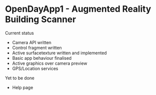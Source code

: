 # OpenDayApp1 - Augmented Reality Building Scanner

Current status
- Camera API written
- Control fragment written
- Active surfacetexture written and implemented
- Basic app behaviour finalised
- Active graphics over camera preview
- GPS/Location services

Yet to be done
- Help page


